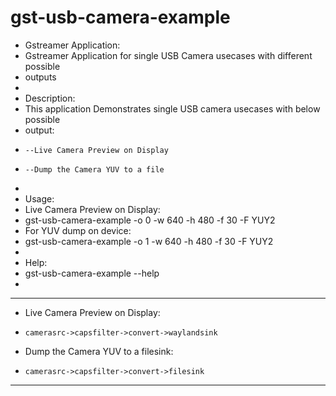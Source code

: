 # gst-usb-camera-example
 * Gstreamer Application:
 * Gstreamer Application for single USB Camera usecases with different possible
 * outputs
 *
 * Description:
 * This application Demonstrates single USB camera usecases with below possible
 * output:
 *     --Live Camera Preview on Display
 *     --Dump the Camera YUV to a file
 *
 * Usage:
 * Live Camera Preview on Display:
 * gst-usb-camera-example -o 0 -w 640 -h 480 -f 30 -F YUY2
 * For YUV dump on device:
 * gst-usb-camera-example -o 1 -w 640 -h 480 -f 30 -F YUY2
 *
 * Help:
 * gst-usb-camera-example --help
 *
 * *******************************************************************************
 * Live Camera Preview on Display:
 *     camerasrc->capsfilter->convert->waylandsink
 * Dump the Camera YUV to a filesink:
 *     camerasrc->capsfilter->convert->filesink
 * *******************************************************************************

